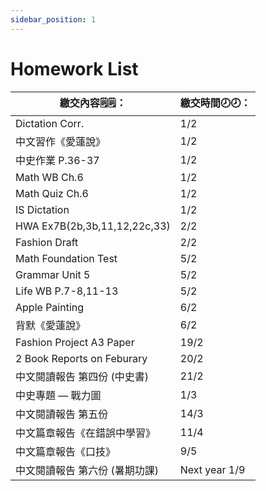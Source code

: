 ```yaml
---
sidebar_position: 1
---
```


# Homework List
|繳交內容🗒️🗒️：|繳交時間🕗🕗： |
|--------|----|
|Dictation Corr.|1/2|
|中文習作《愛蓮說》|1/2|
|中史作業 P.36-37|1/2|
|Math WB Ch.6|1/2|
|Math Quiz Ch.6|1/2|
|IS Dictation|1/2|
|HWA Ex7B(2b,3b,11,12,22c,33)|2/2|
|Fashion Draft|2/2|
|Math Foundation Test|5/2|
|Grammar Unit 5|5/2|
|Life WB P.7-8,11-13|5/2|
|Apple Painting|6/2|
|背默《愛蓮說》|6/2|
|Fashion Project A3 Paper|19/2|
|2 Book Reports on Feburary|20/2|
|中文閱讀報告 第四份 (中史書)|21/2|  
|中史專題 — 戰力圖|1/3|
|中文閱讀報告 第五份|14/3|
|中文篇章報告《在錯誤中學習》|11/4|
|中文篇章報告《口技》|9/5|
|中文閱讀報告 第六份 (暑期功課)|Next year 1/9|